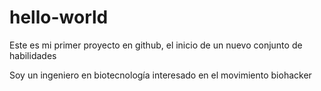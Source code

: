 # hello-world
Este es mi primer proyecto en github, el inicio de un nuevo conjunto de habilidades

Soy un ingeniero en biotecnología interesado en el movimiento biohacker
